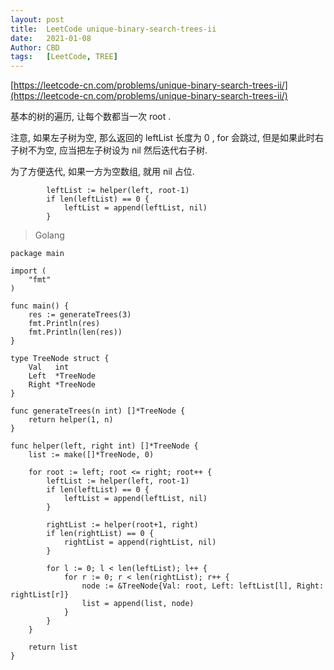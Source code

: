 ```yaml
---
layout: post
title:  LeetCode unique-binary-search-trees-ii
date:   2021-01-08
Author: CBD
tags:   [LeetCode, TREE]
---
```


[https://leetcode-cn.com/problems/unique-binary-search-trees-ii/](https://leetcode-cn.com/problems/unique-binary-search-trees-ii/)

基本的树的遍历, 让每个数都当一次 root .

注意, 如果左子树为空, 那么返回的 leftList 长度为 0 , for 会跳过, 但是如果此时右子树不为空, 应当把左子树设为 nil 然后迭代右子树.

为了方便迭代, 如果一方为空数组, 就用 nil 占位.

```golang
		leftList := helper(left, root-1)
		if len(leftList) == 0 {
			leftList = append(leftList, nil)
		}
```

> Golang

```golang
package main

import (
	"fmt"
)

func main() {
	res := generateTrees(3)
	fmt.Println(res)
	fmt.Println(len(res))
}

type TreeNode struct {
	Val   int
	Left  *TreeNode
	Right *TreeNode
}

func generateTrees(n int) []*TreeNode {
	return helper(1, n)
}

func helper(left, right int) []*TreeNode {
	list := make([]*TreeNode, 0)

	for root := left; root <= right; root++ {
		leftList := helper(left, root-1)
		if len(leftList) == 0 {
			leftList = append(leftList, nil)
		}

		rightList := helper(root+1, right)
		if len(rightList) == 0 {
			rightList = append(rightList, nil)
		}

		for l := 0; l < len(leftList); l++ {
			for r := 0; r < len(rightList); r++ {
				node := &TreeNode{Val: root, Left: leftList[l], Right: rightList[r]}
				list = append(list, node)
			}
		}
	}

	return list
}

```
